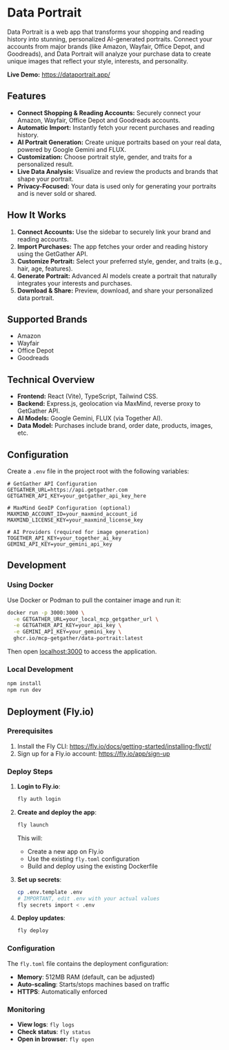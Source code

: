 # Data Portrait

Data Portrait is a web app that transforms your shopping and reading history into stunning, personalized AI-generated portraits. Connect your accounts from major brands (like Amazon, Wayfair, Office Depot, and Goodreads), and Data Portrait will analyze your purchase data to create unique images that reflect your style, interests, and personality.

**Live Demo:** https://dataportrait.app/

## Features

- **Connect Shopping & Reading Accounts:** Securely connect your Amazon, Wayfair, Office Depot and Goodreads accounts.
- **Automatic Import:** Instantly fetch your recent purchases and reading history.
- **AI Portrait Generation:** Create unique portraits based on your real data, powered by Google Gemini and FLUX.
- **Customization:** Choose portrait style, gender, and traits for a personalized result.
- **Live Data Analysis:** Visualize and review the products and brands that shape your portrait.
- **Privacy-Focused:** Your data is used only for generating your portraits and is never sold or shared.

## How It Works

1. **Connect Accounts:** Use the sidebar to securely link your brand and reading accounts.
2. **Import Purchases:** The app fetches your order and reading history using the GetGather API.
3. **Customize Portrait:** Select your preferred style, gender, and traits (e.g., hair, age, features).
4. **Generate Portrait:** Advanced AI models create a portrait that naturally integrates your interests and purchases.
5. **Download & Share:** Preview, download, and share your personalized data portrait.

## Supported Brands

- Amazon
- Wayfair
- Office Depot
- Goodreads

## Technical Overview

- **Frontend:** React (Vite), TypeScript, Tailwind CSS.
- **Backend:** Express.js, geolocation via MaxMind, reverse proxy to GetGather API.
- **AI Models:** Google Gemini, FLUX (via Together AI).
- **Data Model:** Purchases include brand, order date, products, images, etc.

## Configuration

Create a `.env` file in the project root with the following variables:

```env
# GetGather API Configuration
GETGATHER_URL=https://api.getgather.com
GETGATHER_API_KEY=your_getgather_api_key_here

# MaxMind GeoIP Configuration (optional)
MAXMIND_ACCOUNT_ID=your_maxmind_account_id
MAXMIND_LICENSE_KEY=your_maxmind_license_key

# AI Providers (required for image generation)
TOGETHER_API_KEY=your_together_ai_key
GEMINI_API_KEY=your_gemini_api_key
```

## Development

### Using Docker

Use Docker or Podman to pull the container image and run it:

```bash
docker run -p 3000:3000 \
  -e GETGATHER_URL=your_local_mcp_getgather_url \
  -e GETGATHER_API_KEY=your_api_key \
  -e GEMINI_API_KEY=your_gemini_key \
  ghcr.io/mcp-getgather/data-portrait:latest
```

Then open [localhost:3000](http://localhost:3000) to access the application.

### Local Development

```bash
npm install
npm run dev
```

## Deployment (Fly.io)

### Prerequisites

1. Install the Fly CLI: https://fly.io/docs/getting-started/installing-flyctl/
2. Sign up for a Fly.io account: https://fly.io/app/sign-up

### Deploy Steps

1. **Login to Fly.io**:

   ```bash
   fly auth login
   ```

2. **Create and deploy the app**:

   ```bash
   fly launch
   ```

   This will:
   - Create a new app on Fly.io
   - Use the existing `fly.toml` configuration
   - Build and deploy using the existing Dockerfile

3. **Set up secrets**:

   ```bash
   cp .env.template .env
   # IMPORTANT, edit .env with your actual values
   fly secrets import < .env
   ```

4. **Deploy updates**:
   ```bash
   fly deploy
   ```

### Configuration

The `fly.toml` file contains the deployment configuration:

- **Memory**: 512MB RAM (default, can be adjusted)
- **Auto-scaling**: Starts/stops machines based on traffic
- **HTTPS**: Automatically enforced

### Monitoring

- **View logs**: `fly logs`
- **Check status**: `fly status`
- **Open in browser**: `fly open`
